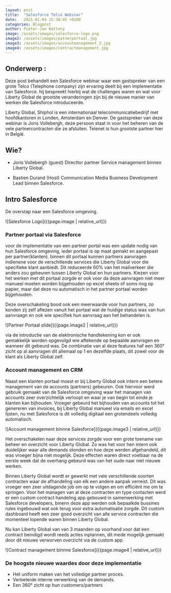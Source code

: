 ```yaml
---
layout: post
title:  "Salesforce Telco Webinar"
date:   2021-01-04 15:30:45 +0100
categories: Blogpost
author: Pieter-Jan Watteny
image: /assets/images/salesforce-logo.png
image2: /assets/images/patnerportaal.jpg
image3: /assets/images/accountmanagement_2.jpg
image4: /assets/images/contractmanagement.jpg
---
```

## Onderwerp :

Deze post behandelt een Salesforce webinar waar een gastspreker van een grote Telco (Telephone company) zijn ervaring deelt bij een implementatie van Salesforce. hij bespreekt hierbij wat de challenges waren en wat voor Liberty Global de grootste veranderingen zijn bij de nieuwe manier van werken die Salesforce introduceerde.

Liberty Global, Shiphol is een internationaal telecommunicatiebedrijf met hoofdkantoren in Londen, Amsterdam en Denver. 
De gastspreker van deze webinar is Joris Vollebergh, deze persoon staat in voor het beheren van de vele partnercontracten die ze afsluiten. Telenet is hun grootste partner hier in België.

## Wie? 
- Joris Vollebergh (guest) Directtor partner Service management binnen Liberty Global.

- Bastien Durand (Host) Communication Media Business Development Lead binnen Salesforce.

## Intro Salesforce

De overstap naar een Salesforce omgeving.

![Salesforce Logo]({{page.image | relative_url}})

### Partner portaal via Salesforce

voor de implementatie van een partner portal was een update nodig van hun Salesforce omgeving, ieder portaal is op maat gemakt en aangepast per partner(klanten).
binnen dit portaal kunnen partners aanvragen indienene voor de verschillende services die Liberty Global voor die specifieke klant aanbiedt. Dit reduceerde 60% van het mailverkeer die anders zou gebeuren tussen Liberty Global en hun partners. Kiezen voor het werken met dit portaal zorgde er ook voor da deze aanvragen niet meer manueel moeten worden bijgehouden op excel sheets of soms nog op papier, maar dat deze nu automatisch in het partner portaal worden bijgehouden.

Deze overschakeling bood ook een meerwaarde voor hun partners, zo konden zij zelf aflezen vanuit het portaal wat de huidige status was van hun aanvraagn en ook wie specifiek hun aanvraag aan het behandelen is.

![Partner Portaal slide]({{page.image2 | relative_url}})

via de introductie van de elektronische handtekening kon er ook gemakkelijk worden opgevolgd wie aftekende op bepaalde aanvragen en wanneer dit gebeurd was. De combinatie van al deze features haf een 360° zicht op al aanvragen dit allemaal op 1 en dezelfde plaats, dit zowel voor de klant als  Liberty Global zelf.
### Account management en CRM

Naast een klanten portaal moest er bij Liberty Global ook intern een betere management van de accounts (partners) gebeuren. Ook hiervoor werd gebruik gemaakt van de Salesforce omgeving waar het managen van accounts zeer overzichtelijk verloopt en waar je van begin tot einde je klanten kan bijhouden. Vroeger gebeurd het bijhouden van accounts tot het genereren van invoices, bij Liberty Global manueel via emails en excel lijsten, nu met Salesforce is dit volledig digitaal een grotendeels volledig automatisch.

![Account management binnne Salesforce]({{page.image3 | relative_url}})

Het overschakelen naar deze services zorgde voor een grote toename van beheer en overzicht voor Liberty Global. Zo was het voor hen intern ook duidelijker waar alle demands stonden en hoe deze werden afgehandeld, dit was vroeger bijna niet mogelijk. Deze effecten waren direct voelbaar na de eerste week dat de overhang gebeurd was van het oude naar niet nieuwe werken.

Binnen Liberty Global wordt er gewerkt met vele verschillende soorten contracten waar de afhandeling van elk een andere aanpak verreist. Dit was vroeger een zeer uitdagende job om op te volgen en om efficiënt me om te springen. Voor het managen van al deze contracten en type contacten werd er een custom contract handeling app gebouwd in samenwerking met Salesforce developers, binenn deze app werden ook bepaalkde bussines rules ingebouwd wat ook terug voor extra automatisatie zorgde. Dit custom dashboard heeft een zeer goed overzicht van alle service contracten die momenteel lopende waren binnen Liberty Global.

Nu kan Liberty Global van van 3 maanden op voorhand voor dat een contract beindigd wordt reeds acties inplannen, dit mede mogelijk gemaakt door dit nieuwe verworven overzicht via de custom app.

![Contract management binnne Salesforce]({{page.image4 | relative_url}})

### De hoogste nieuwe waardes door deze implementatie 

- Het uniform maken van het volledige partner proces.
- Verbeterde interne verwerking van de demands.
- Een 360° zicht op hun customers/partners
